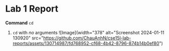 # **Lab 1 Report**

**Command** ```cd```
1. ```cd``` with *no* arguments
   ![Image](width="378" alt="Screenshot 2024-01-11 130920" src="https://github.com/ChauAnhN/cse15l-lab-reports/assets/130714987/fd768952-cf68-4b42-8796-874b14b0ef80")

